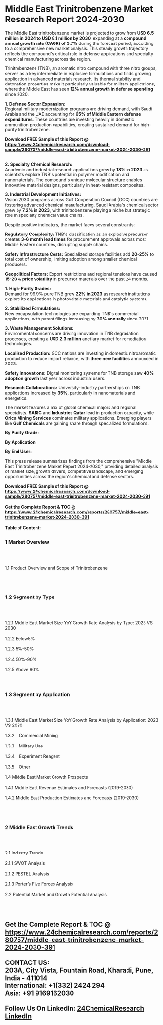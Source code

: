 <h1>Middle East Trinitrobenzene Market Research Report 2024-2030</h1><p>The Middle East trinitrobenzene market is projected to grow from <strong>USD 6.5 million in 2024 to USD 8.1 million by 2030</strong>, expanding at a <strong>compound annual growth rate (CAGR) of 3.7%</strong> during the forecast period, according to a comprehensive new market analysis. This steady growth trajectory reflects the compound's critical role in defense applications and specialty chemical manufacturing across the region.</p><p>Trinitrobenzene (TNB), an aromatic nitro compound with three nitro groups, serves as a key intermediate in explosive formulations and finds growing application in advanced materials research. Its thermal stability and detonation properties make it particularly valuable for military applications, where the Middle East has seen <strong>12% annual growth in defense spending</strong> since 2020.</p><p><strong>1. Defense Sector Expansion:</strong><br>
Regional military modernization programs are driving demand, with Saudi Arabia and the UAE accounting for <strong>65% of Middle Eastern defense expenditures</strong>. These countries are investing heavily in domestic ammunition production capabilities, creating sustained demand for high-purity trinitrobenzene.</p><div><b>Download FREE Sample of this Report @ 
            <a href="https://www.24chemicalresearch.com/download-sample/280757/middle-east-trinitrobenzene-market-2024-2030-391">
            https://www.24chemicalresearch.com/download-sample/280757/middle-east-trinitrobenzene-market-2024-2030-391</a></b></div><br><p><strong>2. Specialty Chemical Research:</strong><br>
Academic and industrial research applications grew by <strong>18% in 2023</strong> as scientists explore TNB's potential in polymer modification and nanomaterials. The compound's unique molecular structure enables innovative material designs, particularly in heat-resistant composites.</p><p><strong>3. Industrial Development Initiatives:</strong><br>
Vision 2030 programs across Gulf Cooperation Council (GCC) countries are fostering advanced chemical manufacturing. Saudi Arabia's chemical sector grew by <strong>7.2% in 2023</strong>, with trinitrobenzene playing a niche but strategic role in specialty chemical value chains.</p><p>Despite positive indicators, the market faces several constraints:</p><p><strong>Regulatory Complexity:</strong> TNB's classification as an explosive precursor creates <strong>3-6 month lead times</strong> for procurement approvals across most Middle Eastern countries, disrupting supply chains.</p><p><strong>Safety Infrastructure Costs:</strong> Specialized storage facilities add <strong>20-25%</strong> to total cost of ownership, limiting adoption among smaller chemical producers.</p><p><strong>Geopolitical Factors:</strong> Export restrictions and regional tensions have caused <strong>15-20% price volatility</strong> in precursor materials over the past 24 months.</p><p><strong>1. High-Purity Grades:</strong><br>
Demand for 99.9% pure TNB grew <strong>22% in 2023</strong> as research institutions explore its applications in photovoltaic materials and catalytic systems.</p><p><strong>2. Stabilized Formulations:</strong><br>
New encapsulation technologies are expanding TNB's commercial applications, with patent filings increasing by <strong>30% annually</strong> since 2021.</p><p><strong>3. Waste Management Solutions:</strong><br>
Environmental concerns are driving innovation in TNB degradation processes, creating a <strong>USD 2.3 million</strong> ancillary market for remediation technologies.</p><p><strong>Localized Production:</strong> GCC nations are investing in domestic nitroaromatic production to reduce import reliance, with <strong>three new facilities</strong> announced in 2023.</p><p><strong>Safety Innovations:</strong> Digital monitoring systems for TNB storage saw <strong>40% adoption growth</strong> last year across industrial users.</p><p><strong>Research Collaborations:</strong> University-industry partnerships on TNB applications increased by <strong>35%</strong>, particularly in nanomaterials and energetics.</p><p>The market features a mix of global chemical majors and regional specialists. <strong>SABIC</strong> and <strong>Industries Qatar</strong> lead in production capacity, while <strong>Orica Mining Services</strong> dominates military applications. Emerging players like <strong>Gulf Chemicals</strong> are gaining share through specialized formulations.</p><p><strong>By Purity Grade:</strong></p><p><strong>By Application:</strong></p><p><strong>By End User:</strong></p><p>This press release summarizes findings from the comprehensive "Middle East Trinitrobenzene Market Report 2024-2030," providing detailed analysis of market size, growth drivers, competitive landscape, and emerging opportunities across the region's chemical and defense sectors.</p><div><b>Download FREE Sample of this Report @ 
            <a href="https://www.24chemicalresearch.com/download-sample/280757/middle-east-trinitrobenzene-market-2024-2030-391">
            https://www.24chemicalresearch.com/download-sample/280757/middle-east-trinitrobenzene-market-2024-2030-391</a></b></div><br><div><b>Get the Complete Report & TOC @ 
            <a href="https://www.24chemicalresearch.com/reports/280757/middle-east-trinitrobenzene-market-2024-2030-391">
            https://www.24chemicalresearch.com/reports/280757/middle-east-trinitrobenzene-market-2024-2030-391</a></b></div><br>
            <b>Table of Content:</b><p><h2><span style="font-size:16px"><strong>1 Market Overview&nbsp;&nbsp; &nbsp;</strong></span></h2><br />
<br />
<p>1.1 Product Overview and Scope of Trinitrobenzene&nbsp;</p><br />
<br />
<h2><strong><span style="font-size:16px">1.2 Segment by Type&nbsp;&nbsp; &nbsp;</span></strong></h2><br />
<br />
<p>1.2.1 Middle East Market Size YoY Growth Rate Analysis by Type: 2023 VS 2030&nbsp;&nbsp; &nbsp;<br /><br />
1.2.2 Below5%&nbsp;&nbsp; &nbsp;<br /><br />
1.2.3 5%-50%<br /><br />
1.2.4 50%-90%<br /><br />
1.2.5 Above 90%<br /><br />
<br />
<h2><span style="font-size:16px"><strong>1.3 Segment by Application&nbsp;&nbsp;</strong></span></h2><br />
<br />
<p>1.3.1 Middle East Market Size YoY Growth Rate Analysis by Application: 2023 VS 2030&nbsp;&nbsp; &nbsp;<br /><br />
1.3.2&nbsp;&nbsp; &nbsp;Commercial Mining<br /><br />
1.3.3&nbsp;&nbsp; &nbsp;Military Use<br /><br />
1.3.4&nbsp;&nbsp; &nbsp;Experiment Reagent<br /><br />
1.3.5&nbsp;&nbsp; &nbsp;Other<br /><br />
1.4 Middle East Market Growth Prospects&nbsp;&nbsp; &nbsp;<br /><br />
1.4.1 Middle East Revenue Estimates and Forecasts (2019-2030)&nbsp;&nbsp; &nbsp;<br /><br />
1.4.2 Middle East Production Estimates and Forecasts (2019-2030)&nbsp;&nbsp;</p><br />
<br />
<h2><span style="font-size:16px"><strong>2 Middle East Growth Trends&nbsp;&nbsp; &nbsp;</strong></span></h2><br />
<br />
<p>2.1 Industry Trends&nbsp;&nbsp; &nbsp;<br /><br />
2.1.1 SWOT Analysis&nbsp;&nbsp; &nbsp;<br /><br />
2.1.2 PESTEL Analysis&nbsp;&nbsp; &nbsp;<br /><br />
2.1.3 Porter&rsquo;s Five Forces Analysis&nbsp;&nbsp; &nbsp;<br /><br />
2.2 Potential Market and Growth Potential Analysis&nbsp;&nbsp; &nbsp;</p><br />
<br />
<h2><span st</p><div><b>Get the Complete Report & TOC @ 
            <a href="https://www.24chemicalresearch.com/reports/280757/middle-east-trinitrobenzene-market-2024-2030-391">
            https://www.24chemicalresearch.com/reports/280757/middle-east-trinitrobenzene-market-2024-2030-391</a></b></div><br><b>CONTACT US:</b><br>
            203A, City Vista, Fountain Road, Kharadi, Pune, India - 411014<br>
            International: +1(332) 2424 294<br>
            Asia: +91 9169162030 <br><br>
            Follow Us On LinkedIn: <a href="https://www.linkedin.com/company/24chemicalresearch/">24ChemicalResearch LinkedIn</a>